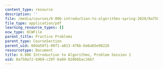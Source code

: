 ```yaml
---
content_type: resource
description: ''
file: /media/courses/6-006-introduction-to-algorithms-spring-2020/8a750a72b9b9c29f6a0402866bac34b7_MIT6_006S20_prob1.pdf
file_type: application/pdf
learning_resource_types: []
ocw_type: OCWFile
parent_title: Practice Problems
parent_type: CourseSection
parent_uid: 60da50f1-00f1-a813-476b-6e6a65e98226
resourcetype: Document
title: 6.006 Introduction to Algorithms, Problem Session 1
uid: 8a750a72-b9b9-c29f-6a04-02866bac34b7
---
```


